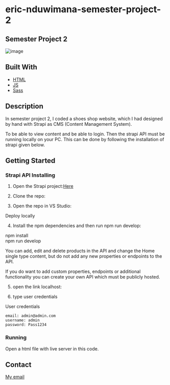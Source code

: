 # eric-nduwimana-semester-project-2

## Semester Project 2

![image](file:///Users/ericnduwimana/Documents/Noroff%2021/Semester%20project%202/images/logo11.jpg)

## Built With

- [HTML](https://webplatform.github.io/docs/html/)
- [JS](https://devdocs.io/javascript/)
- [Sass](https://sass-lang.com/documentation/)

## Description

In semester project 2, I coded a shoes shop website, which I had designed by hand with Strapi as CMS (Content Management System).

To be able to view content and be able to login. Then the strapi API must be running locally on your PC.
This can be done by following the installation of strapi given below.


## Getting Started

### Strapi API Installing

1. Open the Strapi project:[Here](https://github.com/NoroffFEU/strapi-sp2)

2. Clone the repo:
3. Open the repo in VS Studio:

Deploy locally

4. Install the npm dependencies and then run npm run develop:

npm install\
npm run develop

You can add, edit and delete products in the API and change the Home single type content, but do not add any new properties or endpoints to the API.

If you do want to add custom properties, endpoints or additional functionality you can create your own API which must be publicly hosted. 

5. open the link localhost:

6. type user credentials

User credentials

```
email: admin@admin.com
username: admin
password: Pass1234
```

### Running

Open a html file with live server in this code.


## Contact

[My email](eric_nduw@hotmail.com)



